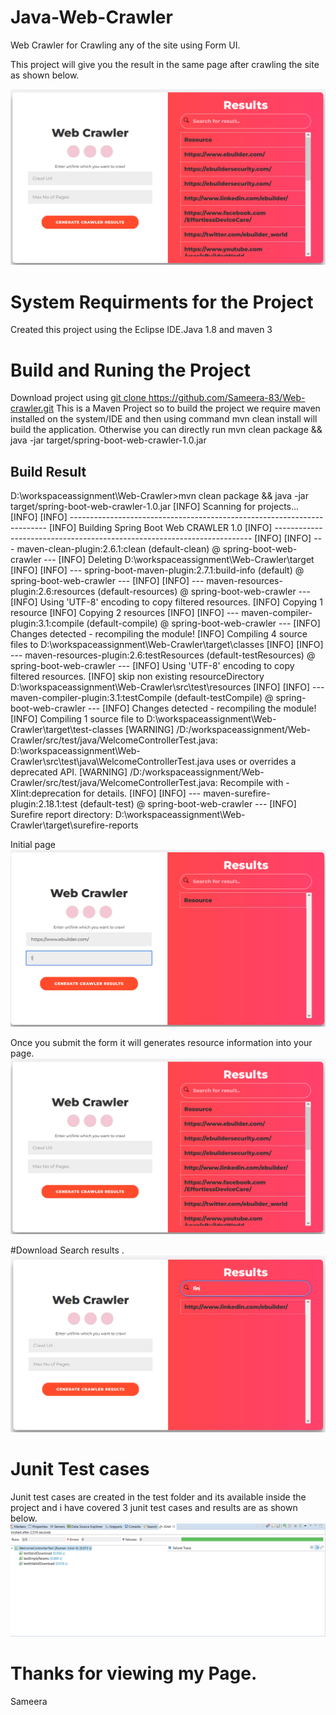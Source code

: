 # Java-Web-Crawler
Web Crawler for Crawling any of the site using Form UI.

This project will give you the result in the same page  after crawling the site as shown below.

![crawl-form](https://github.com/Sameera-83/Contents/blob/main/GenarateCrawler.PNG)


# System Requirments for  the Project
Created this project using the Eclipse IDE.Java 1.8 and maven 3

# Build and Runing the Project
Download project using   <a href="git clone https://github.com/Sameera-83/Web-crawler.git" >git clone https://github.com/Sameera-83/Web-crawler.git</a>
This is a Maven Project so to build the project we require maven installed on the system/IDE and then using command mvn clean install will build the application. Otherwise you can directly run
mvn clean package && java -jar target/spring-boot-web-crawler-1.0.jar

## Build Result
D:\workspaceassignment\Web-Crawler>mvn clean package && java -jar target/spring-boot-web-crawler-1.0.jar
[INFO] Scanning for projects...
[INFO]
[INFO] ------------------------------------------------------------------------
[INFO] Building Spring Boot Web CRAWLER 1.0
[INFO] ------------------------------------------------------------------------
[INFO]
[INFO] --- maven-clean-plugin:2.6.1:clean (default-clean) @ spring-boot-web-crawler ---
[INFO] Deleting D:\workspaceassignment\Web-Crawler\target
[INFO]
[INFO] --- spring-boot-maven-plugin:2.7.1:build-info (default) @ spring-boot-web-crawler ---
[INFO]
[INFO] --- maven-resources-plugin:2.6:resources (default-resources) @ spring-boot-web-crawler ---
[INFO] Using 'UTF-8' encoding to copy filtered resources.
[INFO] Copying 1 resource
[INFO] Copying 2 resources
[INFO]
[INFO] --- maven-compiler-plugin:3.1:compile (default-compile) @ spring-boot-web-crawler ---
[INFO] Changes detected - recompiling the module!
[INFO] Compiling 4 source files to D:\workspaceassignment\Web-Crawler\target\classes
[INFO]
[INFO] --- maven-resources-plugin:2.6:testResources (default-testResources) @ spring-boot-web-crawler ---
[INFO] Using 'UTF-8' encoding to copy filtered resources.
[INFO] skip non existing resourceDirectory D:\workspaceassignment\Web-Crawler\src\test\resources
[INFO]
[INFO] --- maven-compiler-plugin:3.1:testCompile (default-testCompile) @ spring-boot-web-crawler ---
[INFO] Changes detected - recompiling the module!
[INFO] Compiling 1 source file to D:\workspaceassignment\Web-Crawler\target\test-classes
[WARNING] /D:/workspaceassignment/Web-Crawler/src/test/java/WelcomeControllerTest.java: D:\workspaceassignment\Web-Crawler\src\test\java\WelcomeControllerTest.java uses or overrides a deprecated API.
[WARNING] /D:/workspaceassignment/Web-Crawler/src/test/java/WelcomeControllerTest.java: Recompile with -Xlint:deprecation for details.
[INFO]
[INFO] --- maven-surefire-plugin:2.18.1:test (default-test) @ spring-boot-web-crawler ---
[INFO]    Surefire report directory: D:\workspaceassignment\Web-Crawler\target\surefire-reports

Initial page
![image](https://github.com/Sameera-83/Contents/blob/main/InitailPage.PNG)

Once you submit the form it will generates resource information into your page.
![image](https://github.com/Sameera-83/Contents/blob/main/GenarateCrawler.PNG)

#Download Search results .
![image](https://github.com/Sameera-83/Contents/blob/main/SearchPage.PNG)

# Junit Test cases
Junit test cases are created in the test folder and its available inside the project and i have covered 3 junit test cases and results are as shown below.
![image](https://github.com/Sameera-83/Contents/blob/main/TestResults.PNG)

# Thanks for viewing my Page.
Sameera
